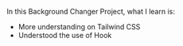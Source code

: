 In this Background Changer Project, what I learn is:
- More understanding on Tailwind CSS
- Understood the use of Hook

